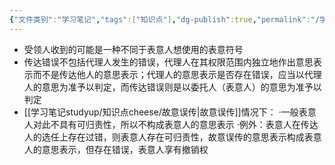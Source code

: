 ```yaml
---
{"文件类别":"学习笔记","tags":["知识点"],"dg-publish":true,"permalink":"/学习笔记studyup/知识点cheese/传达错误/","dgPassFrontmatter":true,"created":"2024-07-17T10:26:10.088+08:00","updated":"2024-09-11T11:45:25.579+08:00"}
---
```



- 受领人收到的可能是一种不同于表意人想使用的表意符号
- 传达错误不包括代理人发生的错误，代理人在其权限范围内独立地作出意思表示而不是传达他人的意思表示；代理人的意思表示是否存在错误，应当以代理人的意思为准予以判定，而传达错误则是以委托人（表意人）的意思为准予以判定
-  [[学习笔记studyup/知识点cheese/故意误传\|故意误传]]情况下：
·⼀般表意人对此不具有可归责性，所以不构成表意人的意思表示
·例外：表意人在传达人的选任上存在过错，则表意人存在可归责性，故意误传的意思表示构成表意人的意思表示，但存在错误，表意人享有撤销权
